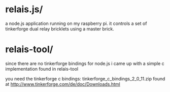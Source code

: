# relais.js/  
a node.js application running on my raspberry pi. it controls a set of tinkerforge dual relay bricklets using a master brick.

# relais-tool/
since there are no tinkerforge bindings for node.js i came up with a simple c implementation found in relais-tool

you need the tinkerforge c bindings:
  tinkerforge_c_bindings_2_0_11.zip found at http://www.tinkerforge.com/de/doc/Downloads.html
